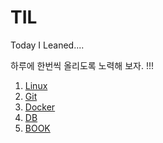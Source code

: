 # TIL
Today I Leaned....

하루에 한번씩 올리도록 노력해 보자. !!!

1. [Linux](https://github.com/ThreeSnakes/TIL/tree/master/Linux)
2. [Git](https://github.com/ThreeSnakes/TIL/tree/master/Git)
3. [Docker](https://github.com/ThreeSnakes/TIL/tree/master/Docker)
4. [DB](https://github.com/ThreeSnakes/TIL/tree/master/DB)
5. [BOOK](https://github.com/ThreeSnakes/TIL/tree/master/Book)
